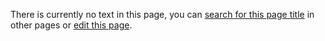 There is currently no text in this page, you can [search for this page title](http://ontologydesignpatterns.org/wiki/Special:Search/Object "Special:Search/Object") in other pages or [edit this page](http://ontologydesignpatterns.org/wiki/index.php?title=Submissions:Object&action=edit "http://ontologydesignpatterns.org/wiki/index.php?title=Submissions:Object&action=edit").